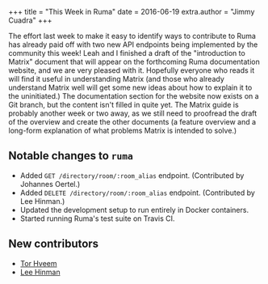 +++
title = "This Week in Ruma"
date = 2016-06-19
extra.author = "Jimmy Cuadra"
+++

The effort last week to make it easy to identify ways to contribute to Ruma has already paid off with two new API endpoints being implemented by the community this week!
Leah and I finished a draft of the "introduction to Matrix" document that will appear on the forthcoming Ruma documentation website, and we are very pleased with it.
Hopefully everyone who reads it will find it useful in understanding Matrix (and those who already understand Matrix well will get some new ideas about how to explain it to the uninitiated.)
The documentation section for the website now exists on a Git branch, but the content isn't filled in quite yet.
The Matrix guide is probably another week or two away, as we still need to proofread the draft of the overview and create the other documents (a feature overview and a long-form explanation of what problems Matrix is intended to solve.)

## Notable changes to `ruma`

* Added `GET /directory/room/:room_alias` endpoint. (Contributed by Johannes Oertel.)
* Added `DELETE /directory/room/:room_alias` endpoint. (Contributed by Lee Hinman.)
* Updated the development setup to run entirely in Docker containers.
* Started running Ruma's test suite on Travis CI.

## New contributors

* [Tor Hveem](https://github.com/torhve)
* [Lee Hinman](https://github.com/dakrone)
